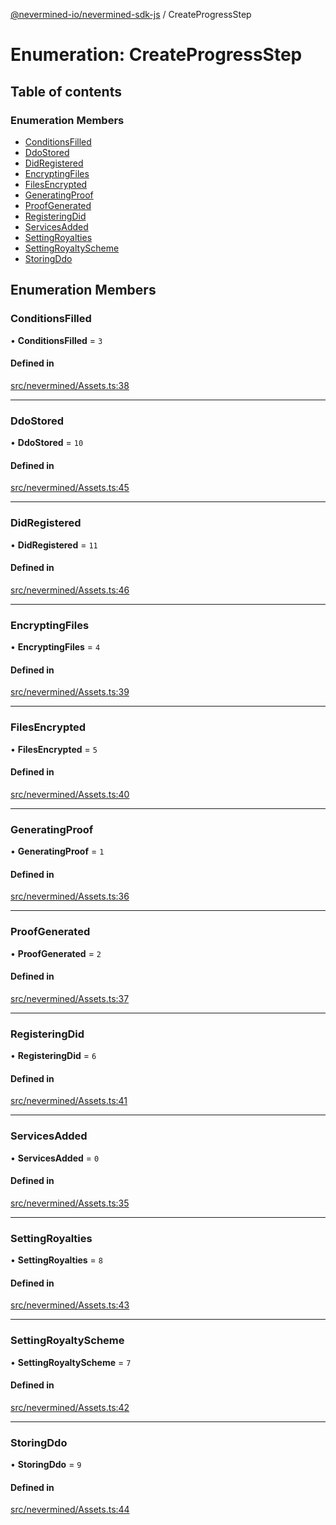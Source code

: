 [@nevermined-io/nevermined-sdk-js](../code-reference.md) / CreateProgressStep

# Enumeration: CreateProgressStep

## Table of contents

### Enumeration Members

- [ConditionsFilled](CreateProgressStep.md#conditionsfilled)
- [DdoStored](CreateProgressStep.md#ddostored)
- [DidRegistered](CreateProgressStep.md#didregistered)
- [EncryptingFiles](CreateProgressStep.md#encryptingfiles)
- [FilesEncrypted](CreateProgressStep.md#filesencrypted)
- [GeneratingProof](CreateProgressStep.md#generatingproof)
- [ProofGenerated](CreateProgressStep.md#proofgenerated)
- [RegisteringDid](CreateProgressStep.md#registeringdid)
- [ServicesAdded](CreateProgressStep.md#servicesadded)
- [SettingRoyalties](CreateProgressStep.md#settingroyalties)
- [SettingRoyaltyScheme](CreateProgressStep.md#settingroyaltyscheme)
- [StoringDdo](CreateProgressStep.md#storingddo)

## Enumeration Members

### ConditionsFilled

• **ConditionsFilled** = ``3``

#### Defined in

[src/nevermined/Assets.ts:38](https://github.com/nevermined-io/sdk-js/blob/097b71b/src/nevermined/Assets.ts#L38)

___

### DdoStored

• **DdoStored** = ``10``

#### Defined in

[src/nevermined/Assets.ts:45](https://github.com/nevermined-io/sdk-js/blob/097b71b/src/nevermined/Assets.ts#L45)

___

### DidRegistered

• **DidRegistered** = ``11``

#### Defined in

[src/nevermined/Assets.ts:46](https://github.com/nevermined-io/sdk-js/blob/097b71b/src/nevermined/Assets.ts#L46)

___

### EncryptingFiles

• **EncryptingFiles** = ``4``

#### Defined in

[src/nevermined/Assets.ts:39](https://github.com/nevermined-io/sdk-js/blob/097b71b/src/nevermined/Assets.ts#L39)

___

### FilesEncrypted

• **FilesEncrypted** = ``5``

#### Defined in

[src/nevermined/Assets.ts:40](https://github.com/nevermined-io/sdk-js/blob/097b71b/src/nevermined/Assets.ts#L40)

___

### GeneratingProof

• **GeneratingProof** = ``1``

#### Defined in

[src/nevermined/Assets.ts:36](https://github.com/nevermined-io/sdk-js/blob/097b71b/src/nevermined/Assets.ts#L36)

___

### ProofGenerated

• **ProofGenerated** = ``2``

#### Defined in

[src/nevermined/Assets.ts:37](https://github.com/nevermined-io/sdk-js/blob/097b71b/src/nevermined/Assets.ts#L37)

___

### RegisteringDid

• **RegisteringDid** = ``6``

#### Defined in

[src/nevermined/Assets.ts:41](https://github.com/nevermined-io/sdk-js/blob/097b71b/src/nevermined/Assets.ts#L41)

___

### ServicesAdded

• **ServicesAdded** = ``0``

#### Defined in

[src/nevermined/Assets.ts:35](https://github.com/nevermined-io/sdk-js/blob/097b71b/src/nevermined/Assets.ts#L35)

___

### SettingRoyalties

• **SettingRoyalties** = ``8``

#### Defined in

[src/nevermined/Assets.ts:43](https://github.com/nevermined-io/sdk-js/blob/097b71b/src/nevermined/Assets.ts#L43)

___

### SettingRoyaltyScheme

• **SettingRoyaltyScheme** = ``7``

#### Defined in

[src/nevermined/Assets.ts:42](https://github.com/nevermined-io/sdk-js/blob/097b71b/src/nevermined/Assets.ts#L42)

___

### StoringDdo

• **StoringDdo** = ``9``

#### Defined in

[src/nevermined/Assets.ts:44](https://github.com/nevermined-io/sdk-js/blob/097b71b/src/nevermined/Assets.ts#L44)

